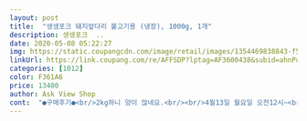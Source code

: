 ```yaml
---
layout: post 
title:  "생생포크 돼지앞다리 불고기용 (냉장), 1000g, 1개" 
description: 생생포크  ..
date: 2020-05-08 05:22:27 
img: https://static.coupangcdn.com/image/retail/images/1354469838843-f5941a71-8fb6-429f-a5c9-ec2419256a32.jpg 
linkUrl: https://link.coupang.com/re/AFFSDP?lptag=AF3600438&subid=ahnPublicAsk&pageKey=303828655&itemId=955880064&vendorItemId=5353393934&traceid=V0-113-d35cc7cb814e9545 
categories: [1012] 
color: F361A6 
price: 13400 
author: Ask View Shop 
cont:  "●구매후기●<br/>2kg하니 양이 많네요.<br/><br/>4월13일 월요일 오전12시~<br/>겉과는 달리 속부분엔 비계가 좀 많았네요<br/>고기 좋아요~~<br/>고기를 즤는 한점도 못먹고 아니 안먹고ㅋ남편과 딸램이가 상추에싸서 우걱우걱 막 묵더니만 두끼니에 순싹을.<br/>.<br/>ㅡㅡ<br/>그래서 재주문하려 쿠팡에 들왓두만 그사이 고기가 없다네요 컹;;<br/>배송일자 <br/> - 2020.<br/>04.<br/>09<br/>비계부분 손질해서 떼어 내고 간장양념해서<br/>비계부분만 쪼금 덜 들어 있었다면 고기는 매번<br/>생생포그에서 뒷다리랑 앞다리 같이사서 섞어서 조리했어요.<br/><br/>소분해서 진공팩에 넣어 냉동실에 보관 후 먹고 싶을때 바로바로 조리하면 될것 같아요~<br/>시상에 근디 참말로 오늘새벽4시쯤인가 (잠없어지는 나잇대) 현관쪽에서 먼소리가 나길래 쿠팡써 왓나보다하고 집으로들고와갓고는 고기상태보니껜 움마낫! 늠나 좋은거여요^^ 기름기도 거의없고 불고기용이라 두께가 딱맞게 앏은것이 막기냥 더손댈것이 하나없엇당께요? ㅎㅎ진짜진짜루요 왕추천추천해유 이거요 와따왓따임돠~~~ 어여들 들여가십쇼~^^ 저를믿고요^^<br/>앞전에 한번 구매해서 맛있게 먹어본터라 별의심없이<br/>야채 썰어 넣고 볶았는데 냄새는 많이 나지 않았구요<br/>양배추 쪄서 같이 쌈 싸먹었는데 맛있었습니다<br/>오메오메 우짜쓰까잉~~ ^^;<br/>외관상으로는 고기가 선명한게 신선해 보였습니다<br/>우왕~~~ 최고에요^^ 주부경력 전라도출신에 음식손맛이라면 아는사람은 다아는?ㅋ대장손며늘이고 몸띵이는 비실해두요 일만들어해 식구들도 피곤해하는 23년차 아지매인디요~~ ㅎㅎ<br/>유통기한 <br/> - 2020.<br/>04.<br/>16<br/>재구매하고 싶을 정도로 괜찮았네요<br/>재구매했구요<br/>저기 훌륭하시고 인자하신 싸장님?^^ 엉능엉능 재입고를 해주십쇼 이번엔 왕창좀 사다두렵니다요 헤헤 남편이라 딸이 난리네요 수재로다가 아주기냥 쥐기게맛난 양념은 냉동실에 두둑히 남겨낫걸랑요... <br/>  부탁드립니당 번창하십쇼^^<br/>저녁식사로 간장불고기 하려고 고기를 꺼냈는데<br/>저는 정말이지 고깃집은 동네 정육점 한곳에서만 당골삼는데요~~ 그래야 싸비쓰가 쪼메라도.<br/>.<br/> ㅋㅋ(근디 그집고기가 고급져서요 흐미^^;; )<br/>주문일자 <br/> - 2020.<br/>04.<br/>08<br/>참고로 기름기가 적으니 파기름 조금내서 조리하면 풍미 때문에 더욱더 맛있게 조리할 수 있어요~~^^<br/>퍽퍽하지도 않고 맛있어요~~<br/>" 
---
```

